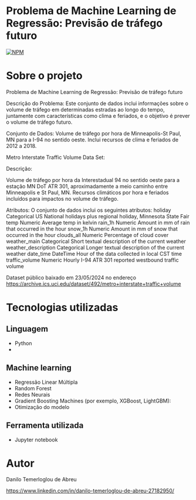 # Problema de Machine Learning de Regressão: Previsão de tráfego futuro
[![NPM](https://img.shields.io/npm/l/react)](LICENSE) 

# Sobre o projeto

Problema de Machine Learning de Regressão: Previsão de tráfego futuro

Descrição do Problema:
Este conjunto de dados inclui informações sobre o volume de tráfego em determinadas estradas ao longo do tempo, juntamente com características como clima e feriados, e o objetivo é prever o volume de tráfego futuro.

Conjunto de Dados:
Volume de tráfego por hora de Minneapolis-St Paul, MN para a I-94 no sentido oeste. Inclui recursos de clima e feriados de 2012 a 2018.

Metro Interstate Traffic Volume Data Set:

Descrição: 

Volume de tráfego por hora da Interestadual 94 no sentido oeste para a estação MN DoT ATR 301, aproximadamente a meio caminho entre Minneapolis e St Paul, MN. Recursos climáticos por hora e feriados incluídos para impactos no volume de tráfego.

Atributos: O conjunto de dados inclui os seguintes atributos:
holiday                Categorical    US National holidays plus regional holiday, Minnesota State Fair
temp                   Numeric        Average temp in kelvin
rain_1h                Numeric        Amount in mm of rain that occurred in the hour
snow_1h                Numeric        Amount in mm of snow that occurred in the hour
clouds_all             Numeric        Percentage of cloud cover
weather_main           Categorical    Short textual description of the current weather
weather_description    Categorical    Longer textual description of the current weather
date_time              DateTime       Hour of the data collected in local CST time
traffic_volume         Numeric        Hourly I-94 ATR 301 reported westbound traffic volume


Dataset público baixado em 23/05/2024 no endereço https://archive.ics.uci.edu/dataset/492/metro+interstate+traffic+volume


# Tecnologias utilizadas
## Linguagem
- Python
-

## Machine learning
- Regressão Linear Múltipla
- Random Forest
- Redes Neurais
- Gradient Boosting Machines (por exemplo, XGBoost, LightGBM):
- Otimização do modelo

## Ferramenta utilizada
- Jupyter notebook

# Autor

Danilo Temerloglou de Abreu

https://www.linkedin.com/in/danilo-temerloglou-de-abreu-27182950/